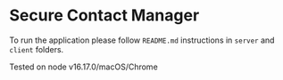 # Secure Contact Manager

To run the application please follow `README.md` instructions in `server` and `client` folders.  

Tested on node v16.17.0/macOS/Chrome
